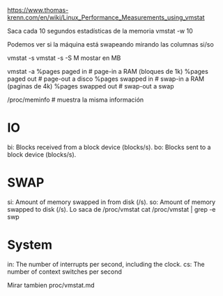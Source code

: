 https://www.thomas-krenn.com/en/wiki/Linux_Performance_Measurements_using_vmstat

Saca cada 10 segundos estadísticas de la memoria
vmstat -w 10

Podemos ver si la máquina está swapeando mirando las columnas si/so

vmstat -s
vmstat -s -S M
  mostar en MB

vmstat -a
  %pages paged in       # page-in a RAM (bloques de 1k)
  %pages paged out      # page-out a disco
  %pages swapped in     # swap-in a RAM (paginas de 4k)
  %pages swapped out    # swap-out a swap


/proc/meminfo                # muestra la misma información


# IO
 bi: Blocks received from a block device (blocks/s).
 bo: Blocks sent to a block device (blocks/s).

# SWAP
  si: Amount of memory swapped in from disk (/s).
  so: Amount of memory swapped to disk (/s).
  Lo saca de /proc/vmstat
  cat /proc/vmstat  | grep -e swp

# System
  in: The number of interrupts per second, including the clock.
  cs: The number of context switches per second

Mirar tambien proc/vmstat.md
